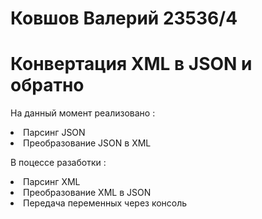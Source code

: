 # Ковшов Валерий 23536/4
# Конвертация XML в JSON и обратно

  На данный момент реализовано : 
  <li> Парсинг JSON
  <li> Преобразование JSON в XML
  
  В поцессе разаботки :
  <li> Парсинг XML
  <li> Преобразование XML в JSON
  <li> Передача переменных через консоль
